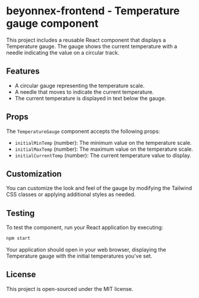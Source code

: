 # beyonnex-frontend - Temperature gauge component

This project includes a reusable React component that displays a Temperature gauge. The gauge shows the current temperature with a needle indicating the value on a circular track.

## Features

- A circular gauge representing the temperature scale.
- A needle that moves to indicate the current temperature.
- The current temperature is displayed in text below the gauge.

## Props

The `TemperatureGauge` component accepts the following props:

- `initialMinTemp` (number): The minimum value on the temperature scale.
- `initialMaxTemp` (number): The maximum value on the temperature scale.
- `initialCurrentTemp` (number): The current temperature value to display.

## Customization

You can customize the look and feel of the gauge by modifying the Tailwind CSS classes or applying additional styles as needed.

## Testing

To test the component, run your React application by executing:

```bash
npm start
```

Your application should open in your web browser, displaying the Temperature gauge with the initial temperatures you've set.

## License

This project is open-sourced under the MIT license.

